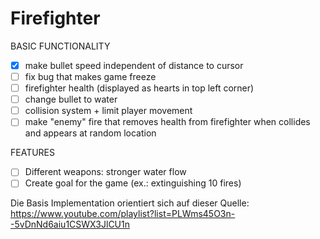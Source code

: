 # Firefighter

BASIC FUNCTIONALITY
- [x] make bullet speed independent of distance to cursor
- [ ] fix bug that makes game freeze
- [ ] firefighter health (displayed as hearts in top left corner)
- [ ] change bullet to water
- [ ] collision system + limit player movement
- [ ] make "enemy" fire that removes health from firefighter when collides and appears at random location

FEATURES
- [ ] Different weapons: stronger water flow
- [ ] Create goal for the game (ex.: extinguishing 10 fires)

Die Basis Implementation orientiert sich auf dieser Quelle: https://www.youtube.com/playlist?list=PLWms45O3n--5vDnNd6aiu1CSWX3JlCU1n
